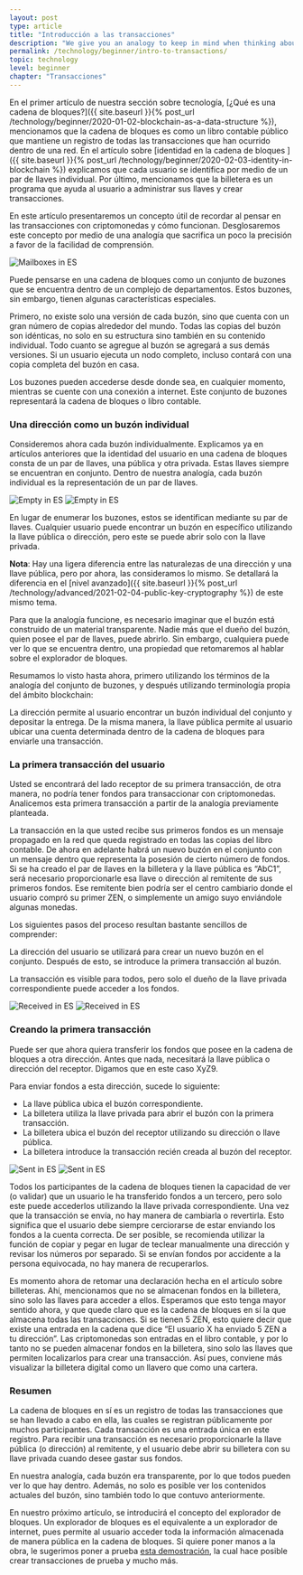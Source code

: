 ```yaml
---
layout: post
type: article
title: "Introducción a las transacciones"
description: "We give you an analogy to keep in mind when thinking about what a cryptocurrency transaction is and how it works."
permalink: /technology/beginner/intro-to-transactions/
topic: technology
level: beginner
chapter: "Transacciones"
---
```


En el primer artículo de nuestra sección sobre tecnología, [¿Qué es una cadena de bloques?]({{ site.baseurl }}{% post_url /technology/beginner/2020-01-02-blockchain-as-a-data-structure %}), mencionamos que la cadena de bloques es como un libro contable público que mantiene un registro de todas las transacciones que han ocurrido dentro de una red. En el artículo sobre [identidad en la cadena de bloques ]({{ site.baseurl }}{% post_url /technology/beginner/2020-02-03-identity-in-blockchain %}) explicamos que cada usuario se identifica por medio de un par de llaves individual. Por último, mencionamos que la billetera es un programa que ayuda al usuario a administrar sus llaves y crear transacciones. 

En este artículo presentaremos un concepto útil de recordar al pensar en las transacciones con criptomonedas y cómo funcionan. Desglosaremos este concepto por medio de una analogía que sacrifica un poco la precisión a favor de la facilidad de comprensión.

![Mailboxes in ES](/assets/post_files/technology/beginner/intro-to-transactions-basic/mailboxes.png)

Puede pensarse en una cadena de bloques como un conjunto de buzones que se encuentra dentro de un complejo de departamentos. Estos buzones, sin embargo, tienen algunas características especiales.

Primero, no existe solo una versión de cada buzón, sino que cuenta con un gran número de copias alrededor del mundo. Todas las copias del buzón son idénticas, no solo en su estructura sino también en su contenido individual. Todo cuanto se agregue al buzón se agregará a sus demás versiones. Si un usuario ejecuta un nodo completo, incluso contará con una copia completa del buzón en casa.

Los buzones pueden accederse desde donde sea, en cualquier momento, mientras se cuente con una conexión a internet. Este conjunto de buzones representará la cadena de bloques o libro contable.

### Una dirección como un buzón individual

Consideremos ahora cada buzón individualmente. Explicamos ya en artículos anteriores que la identidad del usuario en una cadena de bloques consta de un par de llaves, una pública y otra privada. Estas llaves siempre se encuentran en conjunto. Dentro de nuestra analogía, cada buzón individual es la representación de un par de llaves.

![Empty in ES](/assets/post_files/technology/beginner/intro-to-transactions-basic/ES_T1_empty_D.jpg)
![Empty in ES](/assets/post_files/technology/beginner/intro-to-transactions-basic/ES_T1_empty_M.jpg)


En lugar de enumerar los buzones, estos se identifican mediante su par de llaves. Cualquier usuario puede encontrar un buzón en específico utilizando la llave pública o dirección, pero este se puede abrir solo con la llave privada.

**Nota**: Hay una ligera diferencia entre las naturalezas de una dirección y una llave pública, pero por ahora, las consideramos lo mismo. Se detallará la diferencia en el [nivel avanzado]({{ site.baseurl }}{% post_url /technology/advanced/2021-02-04-public-key-cryptography %}) de este mismo tema.

Para que la analogía funcione, es necesario imaginar que el buzón está construido de un material transparente. Nadie más que el dueño del buzón, quien posee el par de llaves, puede abrirlo. Sin embargo, cualquiera puede ver lo que se encuentra dentro, una propiedad que retomaremos al hablar sobre el explorador de bloques.

Resumamos lo visto hasta ahora, primero utilizando los términos de la analogía del conjunto de buzones, y después utilizando terminología propia del ámbito blockchain:

La dirección permite al usuario encontrar un buzón individual del conjunto y depositar la entrega. De la misma manera, la llave pública permite al usuario ubicar una cuenta determinada dentro de la cadena de bloques para enviarle una transacción.

### La primera transacción del usuario

Usted se encontrará del lado receptor de su primera transacción, de otra manera, no podría tener fondos para transaccionar con criptomonedas. Analicemos esta primera transacción a partir de la analogía previamente planteada.

La transacción en la que usted recibe sus primeros fondos es un mensaje propagado en la red que queda registrado en todas las copias del libro contable. De ahora en adelante habrá un nuevo buzón en el conjunto con un mensaje dentro que representa la posesión de cierto número de fondos. Si se ha creado el par de llaves en la billetera y la llave pública es “AbC1”, será necesario proporcionarle esa llave o dirección al remitente de sus primeros fondos. Ese remitente bien podría ser el centro cambiario donde el usuario compró su primer ZEN, o simplemente un amigo suyo enviándole algunas monedas.

Los siguientes pasos del proceso resultan bastante sencillos de comprender:

La dirección del usuario se utilizará para crear un nuevo buzón en el conjunto. Después de esto, se introduce la primera transacción al buzón.

La transacción es visible para todos, pero solo el dueño de la llave privada correspondiente puede acceder a los fondos.

![Received in ES](/assets/post_files/technology/beginner/intro-to-transactions-basic/ES_T2_received_D.jpg)
![Received in ES](/assets/post_files/technology/beginner/intro-to-transactions-basic/ES_T2_received_M.jpg)

### Creando la primera transacción

Puede ser que ahora quiera transferir los fondos que posee en la cadena de bloques a otra dirección. Antes que nada, necesitará la llave pública o dirección del receptor. Digamos que en este caso XyZ9.

Para enviar fondos a esta dirección, sucede lo siguiente:

 - La llave pública ubica el buzón correspondiente.
 - La billetera utiliza la llave privada para abrir el buzón con la primera transacción.
 - La billetera ubica el buzón del receptor utilizando su dirección o llave pública.
 - La billetera introduce la transacción recién creada al buzón del receptor. 

![Sent in ES](/assets/post_files/technology/beginner/intro-to-transactions-basic/ES_T3_sent_D.jpg)
![Sent in ES](/assets/post_files/technology/beginner/intro-to-transactions-basic/ES_T3_sent_M.jpg)

Todos los participantes de la cadena de bloques tienen la capacidad de ver (o validar) que un usuario le ha transferido fondos a un tercero, pero solo este puede accederlos utilizando la llave privada correspondiente. Una vez que la transacción se envía, no hay manera de cambiarla o revertirla. Esto significa que el usuario debe siempre cerciorarse de estar enviando los fondos a la cuenta correcta. De ser posible, se recomienda utilizar la función de copiar y pegar en lugar de teclear manualmente una dirección y revisar los números por separado. Si se envían fondos por accidente a la persona equivocada, no hay manera de recuperarlos.

Es momento ahora de retomar una declaración hecha en el artículo sobre billeteras. Ahí, mencionamos que no se almacenan fondos en la billetera, sino solo las llaves para acceder a ellos. Esperamos que esto tenga mayor sentido ahora, y que quede claro que es la cadena de bloques en sí la que almacena todas las transacciones. Si se tienen 5 ZEN, esto quiere decir que existe una entrada en la cadena que dice “El usuario X ha enviado 5 ZEN a tu dirección”. Las criptomonedas son entradas en el libro contable, y por lo tanto no se pueden almacenar fondos en la billetera, sino solo las llaves que permiten localizarlos para crear una transacción. Así pues, conviene más visualizar la billetera digital como un llavero que como una cartera.

### Resumen

La cadena de bloques en sí es un registro de todas las transacciones que se han llevado a cabo en ella, las cuales se registran públicamente por muchos participantes. Cada transacción es una entrada única en este registro. Para recibir una transacción es necesario proporcionarle la llave pública (o dirección) al remitente, y el usuario debe abrir su billetera con su llave privada cuando desee gastar sus fondos.

En nuestra analogía, cada buzón era transparente, por lo que todos pueden ver lo que hay dentro. Además, no solo es posible ver los contenidos actuales del buzón, sino también todo lo que contuvo anteriormente.

En nuestro próximo artículo, se introducirá el concepto del explorador de bloques. Un explorador de bloques es el equivalente a un explorador de internet, pues permite al usuario acceder toda la información almacenada de manera pública en la cadena de bloques. Si quiere poner manos a la obra, le sugerimos poner a prueba [esta demostración](https://coindemo.io/), la cual hace posible crear transacciones de prueba y mucho más.
